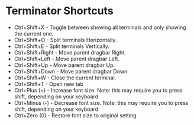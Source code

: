 # Terminator Shortcuts
 - Ctrl+Shift+X -  Toggle between  showing  all  terminals  and  only  showing  the current one.
 - Ctrl+Shift+O - Split terminals Horizontally.
 - Ctrl+Shift+E - Split terminals Vertically.
 - Ctrl+Shift+Right - Move parent dragbar Right.
 - Ctrl+Shift+Left - Move parent dragbar Left.
 - Ctrl+Shift+Up - Move parent dragbar Up.
 - Ctrl+Shift+Down - Move parent dragbar Down.
 - Ctrl+Shift+W - Close the current terminal.
 - Ctrl+Shift+T -   Open new tab
 -  Ctrl+Plus (+) -  Increase  font  size. Note: this may require you to press shift, depending on your keyboard
 - Ctrl+Minus (-) - Decrease font size. Note: this may require you to  press  shift, 
 depending   on your  keyboard
 - Ctrl+Zero (0) - Restore font size to original setting.
